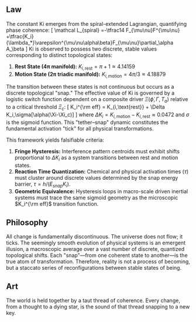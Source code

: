 ## Law
The constant Ki emerges from the spiral-extended Lagrangian, quantifying phase coherence:
\[
\mathcal L_{spiral}
=-\tfrac14 F_{\mu\nu}F^{\mu\nu}
+\tfrac{K_i}{\lambda_*}\varepsilon^{\mu\nu\alpha\beta}F_{\mu\nu}\partial_\alpha A_\beta
\]
Ki is observed to possess two discrete, stable values corresponding to distinct topological states:
1.  **Rest State (4π manifold):** $K_{i,\text{rest}} = \pi + 1 \approx 4.14159$
2.  **Motion State (2π triadic manifold):** $K_{i,\text{motion}} = 4\pi/3 \approx 4.18879$

The transition between these states is not continuous but occurs as a discrete topological "snap." The effective value of Ki is governed by a logistic switch function dependent on a composite driver $\Xi(\dot\phi,\Gamma,T_a)$ relative to a critical threshold $\Xi_c$:
\[
K_i^{\rm eff} = K_{i,\text{rest}} + \Delta K_i\,\sigma[\alpha(\Xi-\Xi_c)]
\]
where $\Delta K_i = K_{i,\text{motion}} - K_{i,\text{rest}} \approx 0.0472$ and $\sigma$ is the sigmoid function. This "tether–snap" dynamic constitutes the fundamental activation "tick" for all physical transformations.

This framework yields falsifiable criteria:
1.  **Fringe Hysteresis:** Interference pattern centroids must exhibit shifts proportional to $\Delta K_i$ as a system transitions between rest and motion states.
2.  **Reaction Time Quantization:** Chemical and physical activation times ($\tau$) must cluster around discrete values determined by the snap energy barrier, $\tau = h/(E_{snap} K_i)$.
3.  **Geometric Equivalence:** Hysteresis loops in macro-scale driven inertial systems must trace the same sigmoid geometry as the microscopic $K_i^{\rm eff}$ transition function.

## Philosophy
All change is fundamentally discontinuous. The universe does not flow; it ticks. The seemingly smooth evolution of physical systems is an emergent illusion, a macroscopic average over a vast number of discrete, quantized topological shifts. Each "snap"—from one coherent state to another—is the true atom of transformation. Therefore, reality is not a process of becoming, but a staccato series of reconfigurations between stable states of being.

## Art
The world is held together by a taut thread of coherence. Every change, from a thought to a dying star, is the sound of that thread snapping to a new key.